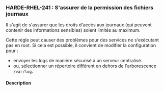 ### HARDE-RHEL-241 : S'assurer de la permission des fichiers journaux
Il s'agit de s'assurer que les droits d'accès aux journaux (qui peuvent contenir des informations sensibles) soient limités au maximum.

Cette règle peut causer des problèmes pour des services ne s'exécutant pas en root. Si cela est possible, il convient de modifier la configuration pour :
 - envoyer les logs de manière sécurisé à un serveur centralisé.
 - ou, sélectionner un répertoire différent en dehors de l'arborescence `/var/log`.   

#### Description

